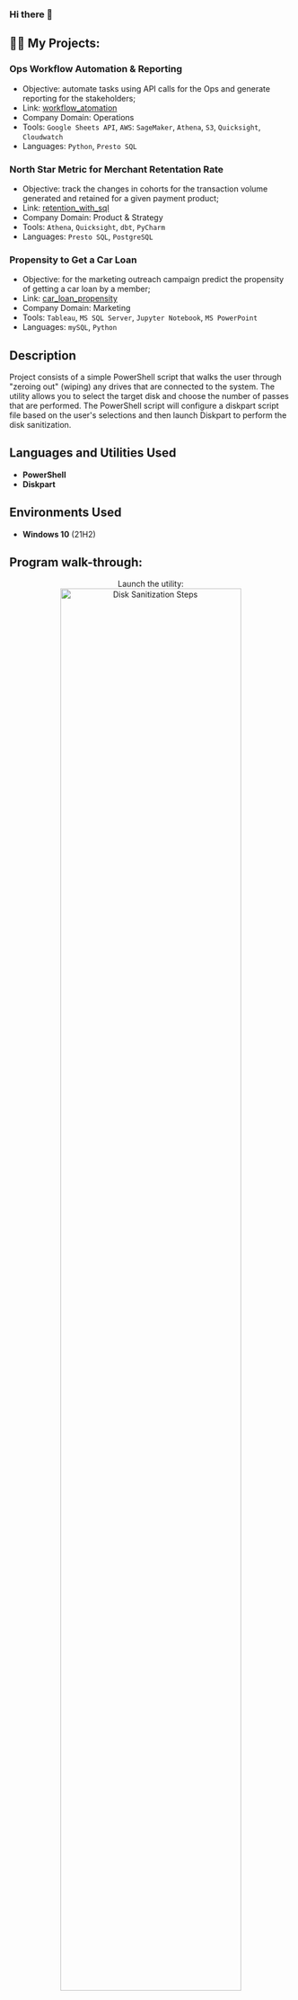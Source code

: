 ### Hi there 👋

<h2>👨‍💻 My Projects:</h2>

<h3>Ops Workflow Automation & Reporting</h3>

- Objective: automate tasks using API calls for the Ops and generate reporting for the stakeholders;
- Link: [workflow_atomation](https://github.com/dymytryo/workflow_automation/blob/055340a9bddae6d441f0ba12b8cabcec9244225f/README.md)
- Company Domain: Operations
- Tools: `Google Sheets API`, `AWS`: `SageMaker`, `Athena`, `S3`, `Quicksight`, `Cloudwatch` 
- Languages: `Python`, `Presto SQL`</b>

<h3>North Star Metric for Merchant Retentation Rate</h3>

- Objective: track the changes in cohorts for the transaction volume generated and retained for a given payment product;
- Link: [retention_with_sql](https://github.com/dymytryo/retention_with_sql/blob/5a310c8686ba6201d8626c68ada89ff30db32607/README.md)
- Company Domain: Product & Strategy  
- Tools: `Athena`, `Quicksight`, `dbt`, `PyCharm`
- Languages: `Presto SQL`, `PostgreSQL`


<h3>Propensity to Get a Car Loan</h3>

- Objective: for the marketing outreach campaign predict the propensity of getting a car loan by a member;
- Link: [car_loan_propensity](https://github.com/dymytryo/car_loan_propensity/blob/20ba1a1f697d1fe8e4226f09ba3a56aa133333a2/README.md)
- Company Domain: Marketing  
- Tools: `Tableau`, `MS SQL Server`, `Jupyter Notebook`, `MS PowerPoint`
- Languages: `mySQL`, `Python`


<h2>Description</h2>
Project consists of a simple PowerShell script that walks the user through "zeroing out" (wiping) any drives that are connected to the system. The utility allows you to select the target disk and choose the number of passes that are performed. The PowerShell script will configure a diskpart script file based on the user's selections and then launch Diskpart to perform the disk sanitization.
<br />


<h2>Languages and Utilities Used</h2>

- <b>PowerShell</b> 
- <b>Diskpart</b>

<h2>Environments Used </h2>

- <b>Windows 10</b> (21H2)

<h2>Program walk-through:</h2>

<p align="center">
Launch the utility: <br/>
<img src="https://i.imgur.com/62TgaWL.png" height="80%" width="80%" alt="Disk Sanitization Steps"/>
<br />
<br />
Select the disk:  <br/>
<img src="https://i.imgur.com/tcTyMUE.png" height="80%" width="80%" alt="Disk Sanitization Steps"/>
<br />
<br />
Enter the number of passes: <br/>
<img src="https://i.imgur.com/nCIbXbg.png" height="80%" width="80%" alt="Disk Sanitization Steps"/>
<br />
<br />
Confirm your selection:  <br/>
